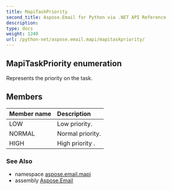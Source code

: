 ```yaml
---
title: MapiTaskPriority
second_title: Aspose.Email for Python via .NET API Reference
description: 
type: docs
weight: 1240
url: /python-net/aspose.email.mapi/mapitaskpriority/
---
```


## MapiTaskPriority enumeration

Represents the priority on the task.

## Members
| Member name | Description |
| :- | :- |
|LOW|Low priority.|
|NORMAL|Normal priority.|
|HIGH|High priority .|

### See Also

* namespace [aspose.email.mapi](/email/python-net/aspose.email.mapi/)
* assembly [Aspose.Email](/email/python-net/)

